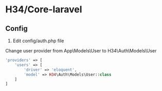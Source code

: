 # H34/Core-laravel

## Config

1. Edit config/auth.php file

Change user provider from App\Models\User to H34\Auth\Models\User

```php
'providers' => [
    'users' => [
        'driver' => 'eloquent',
        'model' => H34\Auth\Models\User::class
    ]
]
```

